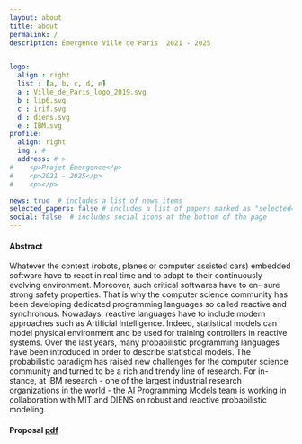 ```yaml
---
layout: about
title: about
permalink: /
description: Émergence Ville de Paris  2021 - 2025 


logo:
  align : right
  list : [a, b, c, d, e]
  a : Ville_de_Paris_logo_2019.svg
  b : lip6.svg
  c : irif.svg
  d : diens.svg
  e : IBM.svg
profile:
  align: right
  img : #
  address: # >
#    <p>Projet Émergence</p>
#    <p>2021 - 2025</p>
#    <p></p>

news: true  # includes a list of news items
selected_papers: false # includes a list of papers marked as "selected={true}"
social: false  # includes social icons at the bottom of the page
---
```


#### Abstract
Whatever the context (robots, planes or computer assisted cars) embedded software have to react in real
time and to adapt to their continuously evolving environment. Moreover, such critical softwares have to en-
sure strong safety properties. That is why the computer science community has been developing dedicated
programming languages so called reactive and synchronous. Nowadays, reactive languages have to include
modern approaches such as Artificial Intelligence. Indeed, statistical models can model physical environment
and be used for training controllers in reactive systems. Over the last years, many probabilistic programming
languages have been introduced in order to describe statistical models. The probabilistic paradigm has raised
new challenges for the computer science community and turned to be a rich and trendy line of research. For in-
stance, at IBM research - one of the largest industrial research organizations in the world - the AI Programming
Models team is working in collaboration with MIT and DIENS on robust and reactive probabilistic modeling.


#### Proposal <a href="{{ ReaLiSe-proposal.pdf | prepend: '/assets/pdf/' | relative_url }}" class="btn btn-sm z-depth-0" role="button" target="_blank">pdf</a>
